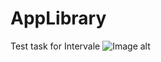 # AppLibrary
Test task for Intervale
![Image alt](https://github.com/Flekk1ng/AppLibrary/scheme.png)

